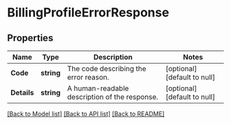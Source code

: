 # BillingProfileErrorResponse

## Properties
Name | Type | Description | Notes
------------ | ------------- | ------------- | -------------
**Code** | **string** | The code describing the error reason. | [optional] [default to null]
**Details** | **string** | A human-readable description of the response. | [optional] [default to null]

[[Back to Model list]](../README.md#documentation-for-models) [[Back to API list]](../README.md#documentation-for-api-endpoints) [[Back to README]](../README.md)

